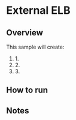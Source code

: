 # External ELB

<h2>Overview</h2>

This sample will create:<br>
<ol start="1">
<li>1. </li>
<li>2. </li>
<li>3. </li>
</ol>

<h2>How to run</h2>

<h2>Notes</h2>

<h2></h2>

<h2></h2>
